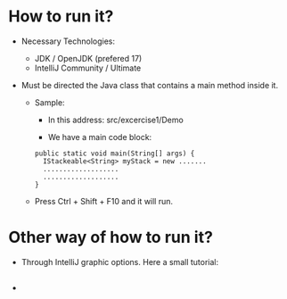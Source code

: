 # How to run it?
* Necessary Technologies:
    * JDK / OpenJDK (prefered 17)
    * IntelliJ Community / Ultimate

* Must be directed the Java class that contains a main method inside it.
    * Sample:
        * In this address: src/excercise1/Demo

        * We have a main code block:
      ```
      public static void main(String[] args) {
        IStackeable<String> myStack = new .......
        ...................
        ...................
      }
      ```

    * Press Ctrl + Shift + F10 and it will run.

# Other way of how to run it?

* Through IntelliJ graphic options. Here a small tutorial:
* ## 